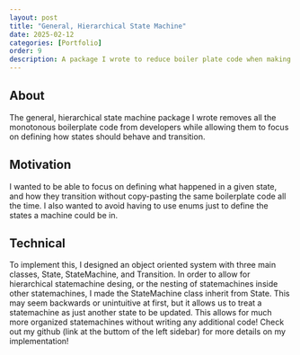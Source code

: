```yaml
---
layout: post
title: "General, Hierarchical State Machine"
date: 2025-02-12
categories: [Portfolio]
order: 9
description: A package I wrote to reduce boiler plate code when making hierarchical state machines.
---
```



## About
The general, hierarchical state machine package I wrote removes all the monotonous boilerplate code from developers while allowing them to focus on defining how states should behave and transition.

## Motivation
I wanted to be able to focus on defining what happened in a given state, and how they transition without copy-pasting the same boilerplate code all the time. I also wanted to avoid having to use enums just to define the states a machine could be in.

## Technical
To implement this, I designed an object oriented system with three main classes, State, StateMachine, and Transition. In order to allow for hierarchical statemachine desing, or the nesting of statemachines inside other statemachines, I made the StateMachine class inherit from State. This may seem backwards or unintuitive at first, but it allows us to treat a statemachine as just another state to be updated. This allows for much more organized statemachines without writing any additional code! Check out my github (link at the buttom of the left sidebar) for more details on my implementation!